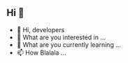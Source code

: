 ## Hi 👋

- 👋 Hi, developers
- 👀 What are you interested in ...
- 🌱 What are you currently learning ...
- 📫 How Blalala ...

<!---
This is a ✨ special ✨ repository because its `README.md` (this file) appears on your GitHub profile.
You can click the Preview link to take a look at your changes.
--->

